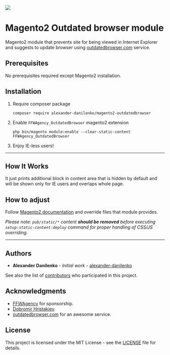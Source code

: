 ![](https://i.imgur.com/KPwKk5t.png)

# Magento2 Outdated browser module

Magento2 module that prevents site for being viewed in Internet Explorer and suggests to update browser using [outdatedbrowser.com](http://outdatedbrowser.com) service.

## Prerequisites
No prerequisites required except Magento2 installation.

## Installation

1. Require composer package
    ```
    composer require alexander-danilenko/magento2-outdatedbrowser
    ```
2. Enable `FFWAgency_OutdatedBrowser` magento2 extension
    ```
    php bin/magento module:enable --clear-static-content FFWAgency_OutdatedBrowser
    ```
3. Enjoy IE-less users!

--- 

## How It Works

It just prints additional block in content area that is hidden by default and will be shown only for IE users and overlaps whole page. 

## How to adjust
Follow [Magento2 documentation](https://devdocs.magento.com/guides/v2.3/frontend-dev-guide/themes/theme-inherit.html) and override files that module provides. 

_Please note: `pub/static/*` content **should be removed** before executing `setup:static-content:deploy` command for proper handling of CSS/JS overriding._

--- 
## Authors

* **Alexander Danilenko** - *Initial work* - [alexander-danilenko](https://github.com/alexander-danilenko)

See also the list of [contributors](https://github.com/alexander-danilenko/magento2-outdatedbrowser/contributors) who participated in this project.

## Acknowledgments

* [FFWAgency](https://ffwagency.com/) for sponsorship.
* [Dobromir Hristakiev](https://github.com/vflirt).
* [outdatedbrowser.com](http://outdatedbrowser.com) for an awesome service.

## License

This project is licensed under the MIT License - see the [LICENSE](LICENSE) file for details.
